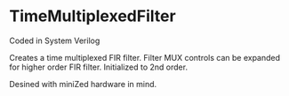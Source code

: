 # TimeMultiplexedFilter
Coded in System Verilog

Creates a time multiplexed FIR filter.  Filter MUX controls can be expanded for higher order FIR filter.  Initialized to 2nd order.

Desined with miniZed hardware in mind.
